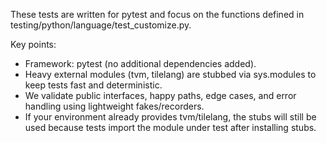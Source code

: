 These tests are written for pytest and focus on the functions defined in testing/python/language/test_customize.py.

Key points:
- Framework: pytest (no additional dependencies added).
- Heavy external modules (tvm, tilelang) are stubbed via sys.modules to keep tests fast and deterministic.
- We validate public interfaces, happy paths, edge cases, and error handling using lightweight fakes/recorders.
- If your environment already provides tvm/tilelang, the stubs will still be used because tests import the module under test after installing stubs.